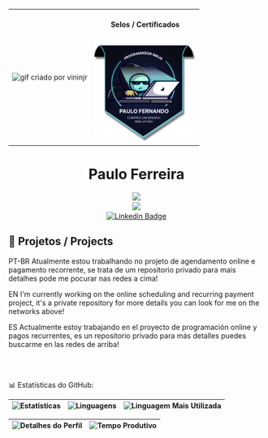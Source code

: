 <table border="0" cellspacing="0" cellpadding="0" align="center">
  <tr>
    <td style="border: 0;">
      <img width="400" src="data/programing.gif" alt="gif criado por vininjr">
    </td>
    <td style="border: 0;">
     <div align="center">
        <h4>Selos / Certificados</h4>
        <img width="200" src="./img/selo.png" alt="Certificados">
      </div>
    </td>
  </tr>
</table>
<h1 align="center">Paulo Ferreira</h1>
<p align="center">
  <a href="mailto:pauloferreiradevs@gmail.com">
    <img src="https://img.shields.io/badge/Email-pauloferreira%40paulodevelop.com.br-red?style=for-the-badge&logo=gmail">
  </a>
  <br>
  <a href="https://paulodevelop.com.br/">
    <img src="https://img.shields.io/badge/Portfolio-paulodevelop.com.br-purple?style=for-the-badge&logo=Hack%20The%20Box&logoColor=3d0ef0">
  </a>
  <br>
  <a href="https://www.linkedin.com/in/pauloferreiradev/">
    <img src="https://img.shields.io/badge/Linkedin-pauloferreiradev-21a687?style=for-the-badge&logo=Linkedin&logoColor=white" alt="Linkedin Badge">
  </a>
</p>

<h2>🌱 Projetos / Projects</h2> 
<p>PT-BR Atualmente  estou trabalhando no projeto de agendamento online e pagamento recorrente, se trata de um repositorio privado para mais detalhes pode me pocurar nas redes a cima!</p>
<p>EN I'm currently working on the online scheduling and recurring payment project, it's a private repository for more details you can look for me on the networks above!</p>
<p>ES Actualmente estoy trabajando en el proyecto de programación online y pagos recurrentes, es un repositorio privado para más detalles puedes buscarme en las redes de arriba!</p>

<br>
<br>
<p>📊 Estatísticas do GitHub:</p>

| ![Estatísticas](http://github-profile-summary-cards.vercel.app/api/cards/stats?username=PauloTIgit&theme=algolia) | ![Linguagens](http://github-profile-summary-cards.vercel.app/api/cards/repos-per-language?username=PauloTIgit&hide=Html&theme=algolia) | ![Linguagem Mais Utilizada](http://github-profile-summary-cards.vercel.app/api/cards/most-commit-language?username=PauloTIgit&theme=algolia) |
| :-: | :-: | :-: |

| ![Detalhes do Perfil](http://github-profile-summary-cards.vercel.app/api/cards/profile-details?username=PauloTIgit&theme=algolia) | ![Tempo Produtivo](http://github-profile-summary-cards.vercel.app/api/cards/productive-time?username=PauloTIgit&theme=algolia&utcOffset=8) |
| :-: | :-: |
